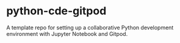 # python-cde-gitpod
A template repo for setting up a collaborative Python development environment with Jupyter Notebook and Gitpod.
